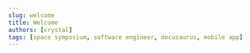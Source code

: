 ```yaml
---
slug: welcome
title: Welcome
authors: [crystal]
tags: [space symposium, software engineer, docusaurus, mobile app]
---
```

